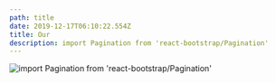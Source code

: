 ```yaml
---
path: title
date: 2019-12-17T06:10:22.554Z
title: Our
description: import Pagination from 'react-bootstrap/Pagination'
---
```

![import Pagination from 'react-bootstrap/Pagination'](/assets/card-3-3-3.jpg "Pagination")
